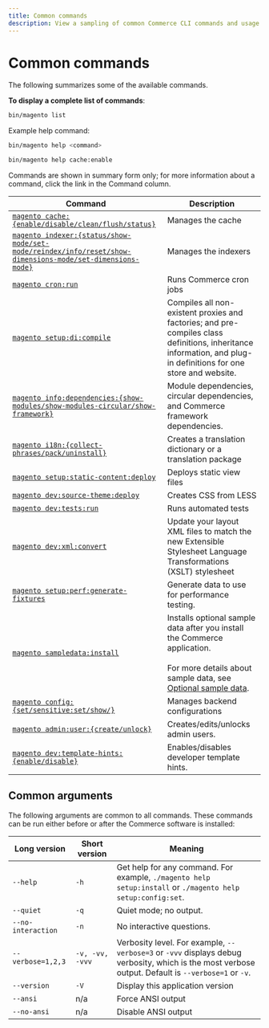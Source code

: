 ```yaml
---
title: Common commands
description: View a sampling of common Commerce CLI commands and usage.
---
```


# Common commands

The following summarizes some of the available commands.

**To display a complete list of commands**:

```bash
bin/magento list
```

Example help command:

```bash
bin/magento help <command>
```

```bash
bin/magento help cache:enable
```

Commands are shown in summary form only; for more information about a command, click the link in the Command column.

|Command|Description|
|--- |--- |
|[`magento cache:{enable/disable/clean/flush/status}`](../cli/manage-cache.md)|Manages the cache|
|[`magento indexer:{status/show-mode/set-mode/reindex/info/reset/show-dimensions-mode/set-dimensions-mode}`](../cli/manage-indexers.md)|Manages the indexers|
|[`magento cron:run`](../cli/configure-cron-jobs.md)|Runs Commerce cron jobs|
|[`magento setup:di:compile`](../cli/code-compiler.md)|Compiles all non-existent proxies and factories; and pre-compiles class definitions, inheritance information, and plug-in definitions for one store and website.|
|[`magento info:dependencies:{show-modules/show-modules-circular/show-framework}`](../cli/dependency-reports.md)|Module dependencies, circular dependencies, and Commerce framework dependencies.|
|[`magento i18n:{collect-phrases/pack/uninstall}`](../cli/localization.md)|Creates a translation dictionary or a translation package|
|[`magento setup:static-content:deploy`](../cli/static-view-file-deployment.md)|Deploys static view files|
|[`magento dev:source-theme:deploy`](../cli/create-symlinks.md)|Creates CSS from LESS|
|[`magento dev:tests:run`](../cli/unit-tests.md)|Runs automated tests|
|[`magento dev:xml:convert`](../cli/convert-layout-files.md)|Update your layout XML files to match the new Extensible Stylesheet Language Transformations (XSLT) stylesheet|
|[`magento setup:perf:generate-fixtures`](../cli/generate-data.md)|Generate data to use for performance testing.|
|[`magento sampledata:install`](../../installation/sample-data/overview.md)|Installs optional sample data after you install the Commerce application.<br><br>For more details about sample data, see [Optional sample data](../../installation/sample-data/overview.md).|
|[`magento config:{set/sensitive:set/show/}`](../cli/set-configuration-values.md)|Manages backend configurations|
|[`magento admin:user:{create/unlock}`](../../installation/tutorials/admin.md#create-edit-or-unloack-an-administrator-account)| Creates/edits/unlocks admin users.|
|[`magento dev:template-hints:{enable/disable}`](https://developer.adobe.com/commerce/frontend-core/guide/themes/debug/)|Enables/disables developer template hints.|

## Common arguments

The following arguments are common to all commands. These commands can be run either before or after the Commerce software is installed:

|Long version|Short version|Meaning|
|--- |--- |--- |
|`--help`|`-h`|Get help for any command. For example, `./magento help setup:install` or `./magento help setup:config:set`.|
|`--quiet`|`-q`|Quiet mode; no output.|
|`--no-interaction`|`-n`|No interactive questions.|
|`--verbose=1,2,3`|`-v, -vv, -vvv`|Verbosity level. For example, `--verbose=3` or `-vvv` displays debug verbosity, which is the most verbose output. Default is `--verbose=1` or `-v`.|
|`--version`|`-V`|Display this application version|
|`--ansi`|n/a|Force ANSI output|
|`--no-ansi`|n/a|Disable ANSI output|
